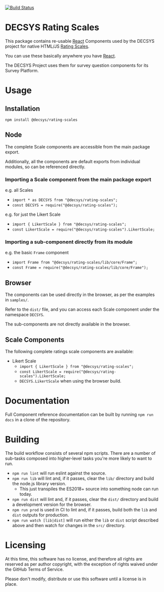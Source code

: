[![Build Status](https://travis-ci.org/decsys/rating-scales.svg?branch=master)](https://travis-ci.org/decsys/rating-scales)

# DECSYS Rating Scales

This package contains re-usable [React] Components used by the DECSYS project for native HTML/JS [Rating Scales].

You can use these basically anywhere you have [React].

The DECSYS Project uses them for survey question components for its Survey Platform.

# Usage

## Installation

`npm install @decsys/rating-scales`

## Node

The complete Scale components are accessible from the main package export.

Additionally, all the components are default exports from individual modules, so can be referenced directly.

### Importing a Scale component from the main package export

e.g. all Scales

- `import * as DECSYS from "@decsys/rating-scales";`
- `const DECSYS = require("@decsys/rating-scales");`

e.g. for just the Likert Scale

- `import { LikertScale } from "@decsys/rating-scales";`
- `const LikertScale = require("@decsys/rating-scales").LikertScale;`

### Importing a sub-component directly from its module

e.g. the basic `Frame` component

- `import Frame from "@decsys/rating-scales/lib/core/Frame";`
- `const Frame = require("@decsys/rating-scales/lib/core/Frame");`

## Browser

The components can be used directly in the browser, as per the examples in `samples/`.

Refer to the `dist/` file, and you can access each Scale component under the namespace `DECSYS`.

The sub-components are not directly available in the browser.

## Scale Components

The following complete ratings scale components are available:

- Likert Scale
  - `import { LikertScale } from "@decsys/rating-scales";`
  - `const LikertScale = require("@decsys/rating-scales").LikertScale;`
  - `DECSYS.LikertScale` when using the browser build.

# Documentation

Full Component reference documentation can be built by running `npm run docs` in a clone of the repository.

# Building

The build workflow consists of several npm scripts. There are a number of sub-tasks composed into higher-level tasks you're more likely to want to run.

- `npm run lint` will run eslint against the source.
- `npm run lib` will lint and, if it passes, clear the `lib/` directory and build the node.js library version.
  - This just transpiles the ES2018+ source into something node can run today.
- `npm run dist` will lint and, if it passes, clear the `dist/` directory and build a development version for the browser.
- `npm run prod` is used in CI to lint and, if it passes, build both the `lib` and `dist` outputs for production.
- `npm run watch [lib|dist]` will run either the `lib` or `dist` script described above and then watch for changes in the `src/` directory.

# Licensing

At this time, this software has no license, and therefore all rights are reserved as per author copyright, with the exception of rights waived under the GitHub Terms of Service.

Please don't modify, distribute or use this software until a license is in place.

[react]: https://reactjs.org/
[rating scales]: https://en.wikipedia.org/wiki/Rating_scale

